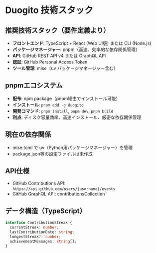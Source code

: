 # Duogito 技術スタック

## 推奨技術スタック（要件定義より）
- **フロントエンド**: TypeScript + React (Web UI版) または CLI (Node.js)
- **パッケージマネージャー**: pnpm（高速、効率的な依存関係管理）
- **API**: GitHub REST API v4 または GraphQL API
- **認証**: GitHub Personal Access Token
- **ツール管理**: mise（uv パッケージマネージャー含む）

## pnpmエコシステム
- **配布**: npm package（pnpm経由でインストール可能）
- **インストール**: `pnpm add -g duogito`
- **開発コマンド**: `pnpm install`, `pnpm dev`, `pnpm build`
- **利点**: ディスク容量効率、高速インストール、厳密な依存関係管理

## 現在の依存関係
- mise.toml で uv（Python用パッケージマネージャー）を管理
- package.json等の設定ファイルは未作成

## API仕様
- GitHub Contributions API: `https://api.github.com/users/{username}/events`
- GitHub GraphQL API: contributionsCollection

## データ構造（TypeScript）
```typescript
interface ContributionStreak {
  currentStreak: number;
  lastContributionDate: string;
  longestStreak?: number;
  achievementMessages: string[];
}
```
